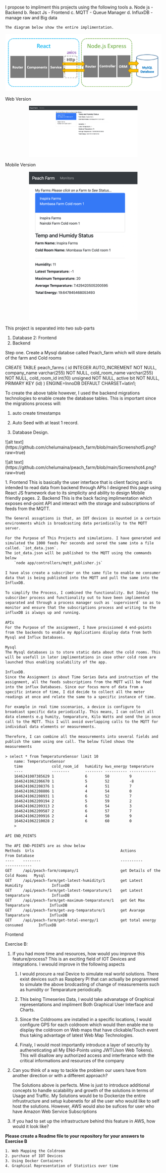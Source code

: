 I propose to impliment this projects using the following tools
a. Node js - Backend
b. React Js -  Frontend
c. MQTT - Queue Manager
d. InfluxDB - manage raw and Big data


    The diagram below show the entire implimentation. 

![alt text](https://github.com/chelumaina/peach_farm/blob/main/react-node-express-mysql-crud-example-architecture.png?raw=true)

 
Web Version 
 
<p align="center">
  <img src="Screenshot _mobile.png" width="350" title="hover text">
  </p>
  Mobile Version 
  <p align="center">
  <img src="Screenshot_front.png" width="350" alt="accessibility text">
</p>

This project is separated into two sub-parts
1. Database
2: Frontend
3. Backend


Step one.
Create a Mysql databse called Peach_farm which will store details of the farm and Cold rooms

 
CREATE TABLE peach_farms (
    id INTEGER AUTO_INCREMENT NOT NULL,
    company_name varchar(255) NOT NULL,
    cold_room_name varchar(255) NOT NULL,
    cold_room_id int(10) unsigned NOT NULL,
    active bit NOT NULL,
    PRIMARY KEY (id)
) ENGINE=InnoDB DEFAULT CHARSET=latin1;

To create the above table however, I used the backend migrations technologies to enable create the database tables. This is important since the migrations process will:

1. auto create timestamps
2. Auto Seed with at least 1 record.

1. Database Design.
<p></p>
![alt text](https://github.com/chelumaina/peach_farm/blob/main/Screenshot5.png?raw=true)
<p></p><p></p><p></p>
![alt text](https://github.com/chelumaina/peach_farm/blob/main/Screenshot4.png?raw=true)

<p></p> 
1. Frontend
    This is basically the user interface that is client facing and is intended to read data from backend through APIs
    I designed this page using React JS framework due to its simplicity and ability to design Mobile friendly pages.
2. Backend
    This is the back facing implimentation which exposes end-point API and interact with the storage and subscriptions of feeds from the MQTT. 

    The General assuptions is that, an IOT devices is mounted in a certain environments which is broadcasting data periodically to the MQTT server.

    For the Purpose of This Projects and simulations. I have generated and simulated the 1000 feeds Per seconds and sored the same into a file called. `iot_data.json`.
    The iot_data.json will be published to the MQTT using the commands below
        `node app/controllers/mqtt_publisher.js`

    I have also create a subscriber on the same file to enable me consumer data that is being published into the MQTT and pull the same into the InfluxDB. 

    To simplify the Process, I combined the functionality. But Idealy the subscriber process and functionality out to have been implimented separated and through a process manager such as `superviserd` so as to monitor and ensure that the subscriptions process and writing to the influxDB is always up and running.

    APIs
    For the Purpose of the assignment, I have provisioned 4 end-points from the backends to enable my Applications display data from both Mysql and Influx Databases.

    Mysql
    The Mysql databases is to store static data about the cold rooms. This will be usefull in later implimentations in case other cold room are launched thus enabling scalability of the app. 
    
    InfluxDB.
    Since the Assignment is about Time Series Data and instruction of the assignment, all the feeds subscriptions from the MQTT will be feed into the influx Databases. Since our focus more of data from a specific intance of time, I did decide to collect all the meter readings at once and relate the same to a specific instance of time.

    For example in real time sscenarios, a device is configure to broadcast specific data periodically. This means, I can collect all data elements e.g humity, temparature, Kilo Watts and send the in once call to the MQTT. This I will avoid overlapping calls to the MQTT for individual data elements or measurements. 

    Therefore, I can combine all the measurements into several fields and publish the same using one call. The below filed shows the measurements

    > select * from TemperatureSensor limit 10
        name: TemperatureSensor
        time             cold_room_id   humidity kws_energy temperature
        ----             --------       -------- ---------- ------------ 
        1646241007385629 1              6        50         9           
        1646241062206670 1              5        52         -8             
        1646241062208376 1              4        51         7             
        1646241062208806 1              4        54         0            
        1646241062208931 1              6        52         7            
        1646241062209194 2              5        59         2            
        1646241062209313 2              6        54         3            
        1646241062209587 2              6        57         7            
        1646241062209916 2              4        50         9             
        1646241062210028 2              6        60         0             
        >
    
    API END_POINTS

    The API END-POINTS are as show below
    Methods	 Urls	                                    Actions                         From Database
    ----    --------                                    ----------                      ------------ 
    GET	    /api/peach-farm/company/1	                get Details of the Cold Rooms   Mysql
    GET	    /api/peach-farm/get-latest-humidity/1	    get Latest Humidity             InfluxDB
    GET	    /api/peach-farm/get-latest-temparature/1	get Latest temparature          InfluxDB
    GET	    /api/peach-farm/get-maximum-temparature/1	get Get Max Temparature         InfluxDB
    GET	    /api/peach-farm/get-avg-temparature/1	    get Avarage Tamparature         InfluxDB
    GET	    /api/peach-farm/get-total-energy/1	        get total energy consumed       InfluxDB


Frontend



Exercise B:
1. If you had more time and resources, how would you improve this feature/process?
This is an exciting field of IOT Devices and integrations. I wwould improve in the following aspects
    1. I would procure a real Device to simulate real world solutions. There exist devices such as Raspbery PI that can actually be programmed to simulate the above brodcasting of change of measurements such as humidity or Temparature periodically. 

    2. This being Timeseries Data, I would take advanatage of Graphical representations and impliment Both Graphical User Interface and Charts.

    3. Since the Coldrooms are installed in a specific locations, I would configure GPS for each coldroom which would then enable me to display the coldroom on Web maps that have clickable/Touch event thus taking advantage of latest Web Map Technologies.


    4. Finaly, I would most importantly introduce a layer of security by autheneticating all My ENd-Points using JWT(Json Web Tokens). This will disallow any authorized access and interferance with the critical informations and resources of the company

2. Can you think of a way to tackle the problem our users have from another direction or with a different approach?

    The Solutions above is perfects. Mine is just to introduce additional concepts to handle scalability and growth of the solutions in terms of Usage and Traffic. My Solutions would be to Dockerize the entire infrustructure and setup kubenetis for all the user who would like to self host the solutions. However, AWS would also be sufices for user who have Amazon Web Service Subscriptions


3. If you had to set up the infrastructure behind this feature in AWS, how would it look like? 


**Please create a Readme file to your repository for your answers to Exercise B**

    1. Web Mapping the Coldroom
    2. purchase of IOT Devices
    3. Using Docker Containers
    4. Graphical Representation of Statistics over time


    
